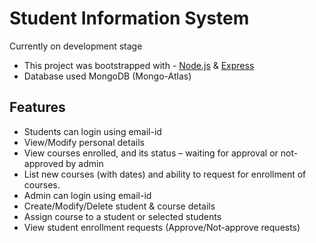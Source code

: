 # Student Information System

Currently on development stage
- This project was bootstrapped with - [Node.js](https://nodejs.org/en/docs/) & [Express](https://expressjs.com/en/guide/routing.html)
- Database used MongoDB (Mongo-Atlas)

## Features
* Students can login using email-id
* View/Modify personal details
* View courses enrolled, and its status – waiting for approval or not-approved by admin
* List new courses (with dates) and ability to request for enrollment of courses.
* Admin can login using email-id
* Create/Modify/Delete student & course details
* Assign course to a student or selected students
* View student enrollment requests (Approve/Not-approve requests)
	


